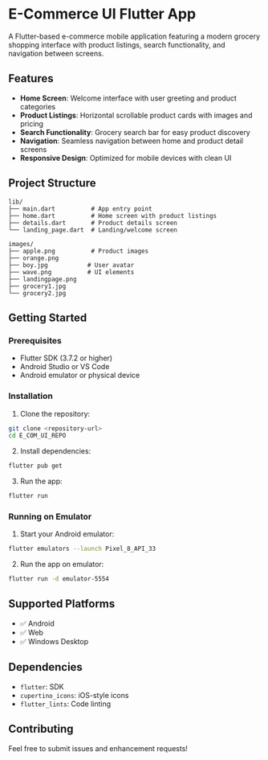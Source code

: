 # E-Commerce UI Flutter App

A Flutter-based e-commerce mobile application featuring a modern grocery shopping interface with product listings, search functionality, and navigation between screens.

## Features

- **Home Screen**: Welcome interface with user greeting and product categories
- **Product Listings**: Horizontal scrollable product cards with images and pricing
- **Search Functionality**: Grocery search bar for easy product discovery
- **Navigation**: Seamless navigation between home and product detail screens
- **Responsive Design**: Optimized for mobile devices with clean UI

## Project Structure

```
lib/
├── main.dart          # App entry point
├── home.dart          # Home screen with product listings
├── details.dart       # Product details screen
└── landing_page.dart  # Landing/welcome screen

images/
├── apple.png          # Product images
├── orange.png
├── boy.jpg           # User avatar
├── wave.png          # UI elements
├── landingpage.png
├── grocery1.jpg
└── grocery2.jpg
```

## Getting Started

### Prerequisites
- Flutter SDK (3.7.2 or higher)
- Android Studio or VS Code
- Android emulator or physical device

### Installation

1. Clone the repository:
```bash
git clone <repository-url>
cd E_COM_UI_REPO
```

2. Install dependencies:
```bash
flutter pub get
```

3. Run the app:
```bash
flutter run
```

### Running on Emulator

1. Start your Android emulator:
```bash
flutter emulators --launch Pixel_8_API_33
```

2. Run the app on emulator:
```bash
flutter run -d emulator-5554
```

## Supported Platforms

- ✅ Android
- ✅ Web
- ✅ Windows Desktop

## Dependencies

- `flutter`: SDK
- `cupertino_icons`: iOS-style icons
- `flutter_lints`: Code linting

## Contributing

Feel free to submit issues and enhancement requests!
